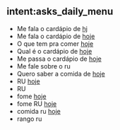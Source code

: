 ## intent:asks_daily_menu
- Me fala o cardápio de [hj](period)
- Me fala o cardápio de [hoje](period)
- O que tem pra comer [hoje](period)
- Qual é o cardápio de [hoje](period)
- Me passa o cardápio de [hoje](period)
- Me fale sobre o ru
- Quero saber a comida de [hoje](period)
- RU [hoje](period)
- RU
- fome [hoje](period)
- fome RU [hoje](period)
- comida ru [hoje](period)
- rango ru